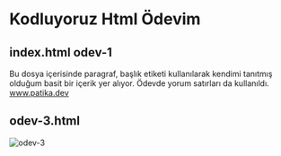 # Kodluyoruz Html Ödevim
## index.html odev-1
Bu dosya içerisinde paragraf, başlık etiketi kullanılarak kendimi tanıtmış olduğum basit bir içerik yer alıyor.
Ödevde yorum satırları da kullanıldı. 
 www.patika.dev
## odev-3.html 
![odev-3](https://user-images.githubusercontent.com/57796847/178725046-492a934c-95cc-4a10-9102-da2543780a3a.JPG)
